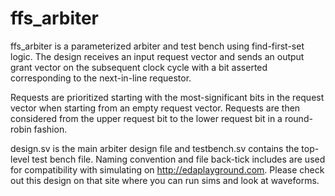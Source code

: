 # ffs_arbiter
ffs_arbiter is a parameterized arbiter and test bench using find-first-set logic.  The design receives an input
request vector and sends an output grant vector on the subsequent clock cycle with a bit asserted corresponding
to the next-in-line requestor.

Requests are prioritized starting with the most-significant bits in the request vector when starting from an
empty request vector.  Requests are then considered from the upper request bit to the lower request bit in a round-
robin fashion.

design.sv is the main arbiter design file and testbench.sv contains the top-level test bench file.  Naming
convention and file back-tick includes are used for compatibility with simulating on http://edaplayground.com.
Please check out this design on that site where you can run sims and look at waveforms.
